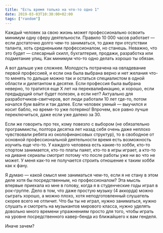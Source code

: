 ```yaml
---
title: "Есть время только на что-то одно 1"
date: 2019-03-03T10:30:00+02:00
tags: ["random"]
---
```


Каждый человек за свою жизнь может профессионально освоить минимум одну сферу деятельности. Правило 10 000 часов работает — если достаточно долго чем-то заниматься, то даже при отсутствии таланта, хоть средненьким профессионалом, но станешь. Неважно, что это будет — слесарный скилл, бухгалтерия, продажи, разработка или подметание улиц. Как минимум что-то одно делать хорошо ты обязан. 

А вот дальше уже сложнее. Молодость потрачена на овладевание первой профессией, и если она была выбрана верно и нет желания что-то менять то дальше можно так и остаться специалистом в одной области и дилетантом в десятке. Если профессия была выбрана неверно, то тратится еще Х лет на переквалификацию, и хорошо, если предыдущий опыт будет полезен, а если нет? Актуально для разработчиков-свитчеров, вот люди работали 10 лет где-то, потом начался бум вайти и так далее. Если человек умный — выучился и косит бабло, но время-то уже потеряно! Впрочем, все равно лучше переключиться, даже если уже далеко за 30. 

Если же говорить про тех, кому повезло с выбором (не обязательно программисты, полтора десятка лет назад себя очень даже неплохо чувствовали ребята из околофинансовых структур), то в свободное от основной профессиональной деятельности время есть возможность изучить еще что-то. У каждого человека есть какие-то хобби, кто-то спортом занимается, кто-то платы паяет, кто-то в игры играет, а кто-то на диване сериалы смотрит потому что после работы уже ни во что не может. У меня как-то не получается строить отношение к таким хобби как к фану. 

Я думаю — какой смысл мне заниматься чем-то, если я не стану в этом деле хотя бы посредственным, но профессионалом? Эта мысль впервые приехала ко мне в голову, когда я в студенческие годы играл в рок-группе. Дело в том, что даже простую музыку (4 аккорда) можно сыграть хорошо, а можно плохо, хотя неподготовленный слушатель скорее всего не отличит. Что бы ты не играл, нужно заниматься, нужно слушать и смотреть на музыкантов мирового класса, нужно уделять довольно много времени упражнениям просто для того, чтобы играть на уровне посредственного кавер-бенда из ближайшего к вам генделя. 

Иначе зачем?